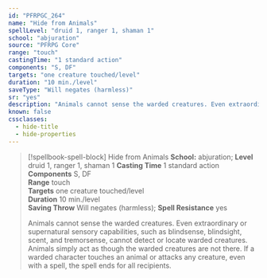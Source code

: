 ```yaml
---
id: "PFRPGC_264"
name: "Hide from Animals"
spellLevel: "druid 1, ranger 1, shaman 1"
school: "abjuration"
source: "PFRPG Core"
range: "touch"
castingTime: "1 standard action"
components: "S, DF"
targets: "one creature touched/level"
duration: "10 min./level"
saveType: "Will negates (harmless)"
sr: "yes"
description: "Animals cannot sense the warded creatures. Even extraordinary or supernatural sensory capabilities, such as blindsense, blindsight, scent, and tremorsense, cannot detect or locate warded creatures.  Animals simply act as though the warded creatures are not there.  If a warded character touches an animal or attacks any creature, even with a spell, the spell ends for all recipients."
known: false
cssclasses:
  - hide-title
  - hide-properties
---
```


> [!spellbook-spell-block] Hide from Animals
> **School:** abjuration; **Level** druid 1, ranger 1, shaman 1
> **Casting Time** 1 standard action  
> **Components** S, DF  
> **Range** touch  
> **Targets** one creature touched/level  
> **Duration** 10 min./level  
> **Saving Throw** Will negates (harmless); **Spell Resistance** yes
> 
> Animals cannot sense the warded creatures. Even extraordinary or supernatural sensory capabilities, such as blindsense, blindsight, scent, and tremorsense, cannot detect or locate warded creatures.  Animals simply act as though the warded creatures are not there.  If a warded character touches an animal or attacks any creature, even with a spell, the spell ends for all recipients.